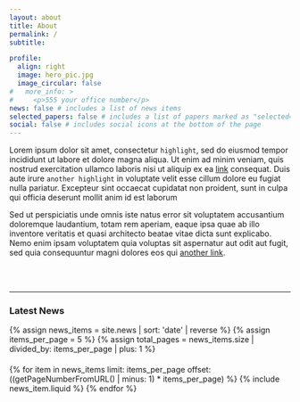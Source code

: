 ```yaml
---
layout: about
title: About
permalink: /
subtitle: 

profile:
  align: right
  image: hero_pic.jpg
  image_circular: false 
#   more_info: >
#     <p>555 your office number</p>
news: false # includes a list of news items
selected_papers: false # includes a list of papers marked as "selected={true}"
social: false # includes social icons at the bottom of the page
---
```


Lorem ipsum dolor sit amet, consectetur `highlight`, sed do eiusmod tempor incididunt ut labore et dolore magna aliqua. Ut enim ad minim veniam, quis nostrud exercitation ullamco laboris nisi ut aliquip ex ea [link](/al-folio/publications/) consequat. Duis aute irure `another highlight` in voluptate velit esse cillum dolore eu fugiat nulla pariatur. Excepteur sint occaecat cupidatat non proident, sunt in culpa qui officia deserunt mollit anim id est laborum 

Sed ut perspiciatis unde omnis iste natus error sit voluptatem accusantium doloremque laudantium, totam rem aperiam, eaque ipsa quae ab illo inventore veritatis et quasi architecto beatae vitae dicta sunt explicabo. Nemo enim ipsam voluptatem quia voluptas sit aspernatur aut odit aut fugit, sed quia consequuntur magni dolores eos qui [another link](/al-folio/publications/).

<br />
<br />
<hr />
<h3 class="utk-gray-changing">Latest News</h3>

{% assign news_items = site.news | sort: 'date' | reverse %}
{% assign items_per_page = 5 %}
{% assign total_pages = news_items.size | divided_by: items_per_page | plus: 1 %}

<script>

  function getFullURL() {
    return window.location.href;  // Returns the full URL including query parameters
  }

  function getPageNumberFromURL() {
    var urlParams = new URLSearchParams(window.location.search);
    return parseInt(urlParams.get('page')) || 1;
  }

  function goToPage(page) {
    window.location.href = window.location.pathname + '?page=' + page;
  }

  document.addEventListener('DOMContentLoaded', function() {
    var current_page = getPageNumberFromURL();
    var full_url = getFullURL();

    // Update the elements on the page with the current page and URL
    document.getElementById('current-page-display').textContent = 'Current Page: ' + current_page;
    document.getElementById('full-url-display').textContent = 'Full URL: ' + full_url;

    updatePaginationLinks(current_page, {{ total_pages }});
  });

  function updatePaginationLinks(currentPage, totalPages) {
    var container = document.getElementById('pagination-links');
    container.innerHTML = '';

    // Previous link
    if (currentPage > 1) {
      container.innerHTML += `<a href="#" onclick="goToPage(${currentPage - 1}); return false;">&laquo; Prev</a>`;
    } else {
      container.innerHTML += `<span>&laquo; Prev</span>`;
    }

    // Page numbers
    for (let page = 1; page <= totalPages; page++) {
      if (page === currentPage) {
        container.innerHTML += `<em>${page}</em> `;
      } else {
        container.innerHTML += `<a href="#" onclick="goToPage(${page}); return false;">${page}</a> `;
      }
    }

    // Next link
    if (currentPage < totalPages) {
      container.innerHTML += `<a href="#" onclick="goToPage(${currentPage + 1}); return false;">Next &raquo;</a>`;
    } else {
      container.innerHTML += `<span>Next &raquo;</span>`;
    }
  }
</script>

<!-- Elements for displaying current page and full URL -->
<div id="current-page-display" style="margin-bottom: 10px;"></div>
<div id="full-url-display" style="margin-bottom: 20px;"></div>

<div class="news">
  <div class="grid">
    {% for item in news_items limit: items_per_page offset: ((getPageNumberFromURL() | minus: 1) * items_per_page) %}
      {% include news_item.liquid %}
    {% endfor %}
  </div>
</div>

<!-- Pagination links -->
<div id="pagination-links" class="pagination-links"></div>


<style>
.pagination-links {
  display: flex;
  justify-content: center;
  align-items: center;
  margin-top: 20px;
}

.pagination-links a,
.pagination-links span,
.pagination-links em {
  padding: 5px 10px;
  margin: 0 5px;
  font-size: 18px;
  text-decoration: none;
  color: #000000;
  transition: color 0.3s;
}

.pagination-links a:hover {
  color: #2698ba;
}

.pagination-links em {
  font-weight: bold;
  color: #2698ba;
}

.pagination-links .prev,
.pagination-links .next {
  font-weight: bold;
}

@media (prefers-color-scheme: light) {
  .pagination-links a,
  .pagination-links span,
  .pagination-links em {
    color: #000000 !important;
  }
}

@media (prefers-color-scheme: dark) {
  .pagination-links a,
  .pagination-links span,
  .pagination-links em {
    color: #ccc;
  }

  .pagination-links a:hover {
    color: #2698ba;
  }

  .pagination-links em {
    color: #2698ba;
  }
}
</style>